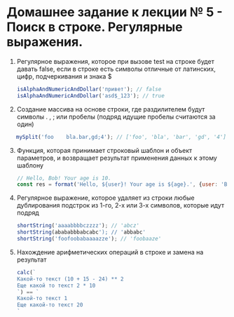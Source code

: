 # Домашнее задание к лекции № 5 - Поиск в строке. Регулярные выражения.

1. Регулярное выражения, которое при вызове test на строке будет давать false,
   если в строке есть символы отличные от латинских, цифр, подчеркивания и знака $

   ```js
   isAlphaAndNumericAndDollar('привет'); // false
   isAlphaAndNumericAndDollar('asd$_123'); // true
   ```

2.  Создание массива на основе строки, где раздилителем будут символы . , ; или пробелы (подряд идущие пробелы считаются за один)

   ```js
      mySplit('foo    bla.bar,gd;4'); // ['foo', 'bla', 'bar', 'gd', '4']
   ```

3. Функция, которая принимает строковый шаблон и объект параметров, и возвращает результат применения данных к этому шаблону

   ```js
   // Hello, Bob! Your age is 10.
   const res = format('Hello, ${user}! Your age is ${age}.', {user: 'Bob', age: 10});
   ```

4. Регулярное выражение, которое удаляет из строки любые дублирования подстрок из 1-го, 2-х или 3-х символов, которые идут подряд

   ```js
   shortString('aaaabbbbczzzz'); // 'abcz'
   shortString(abababbbabcabc'); // 'abbabc'
   shortString('foofoobabaaaazze'); // 'foobaaze'
   ```

5. Нахождение арифметических операций в строке и замена на результат

   ```js
   calc(`
   Какой-то текст (10 + 15 - 24) ** 2
   Еще какой то текст 2 * 10
   `) == `
   Какой-то текст 1
   Еще какой-то текст 20
   `
   ```
